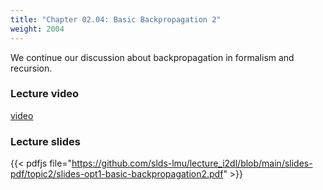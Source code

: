 ```yaml
---
title: "Chapter 02.04: Basic Backpropagation 2"
weight: 2004
---
```

We continue our discussion about backpropagation in formalism and recursion.

<!--more-->

### Lecture video

[video](https://drive.google.com/file/d/1eusrnKJe6KW0K_XCQWoo8vzGHBLiF5L6/view?usp=sharing)

### Lecture slides

{{< pdfjs file="https://github.com/slds-lmu/lecture_i2dl/blob/main/slides-pdf/topic2/slides-opt1-basic-backpropagation2.pdf" >}}




